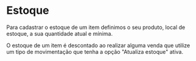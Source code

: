 # Estoque

Para cadastrar o estoque de um item definimos o seu produto, local de estoque, a sua quantidade atual e mínima.

O estoque de um item é descontado ao realizar alguma venda que utilize um tipo de movimentação que tenha a opção "Atualiza estoque" ativa.

